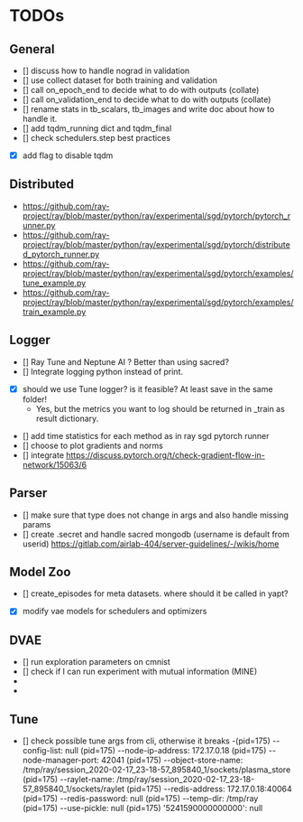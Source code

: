 # TODOs

## General
- [] discuss how to handle nograd in validation
- [] use collect dataset for both training and validation
- [] call on_epoch_end to decide what to do with outputs (collate)
- [] call on_validation_end to decide what to do with outputs (collate)
- [] rename stats in tb_scalars, tb_images and write doc about how to handle it.
- [] add tqdm_running dict and tqdm_final
- [] check schedulers.step best practices
- [x] add flag to disable tqdm

## Distributed

- https://github.com/ray-project/ray/blob/master/python/ray/experimental/sgd/pytorch/pytorch_runner.py
- https://github.com/ray-project/ray/blob/master/python/ray/experimental/sgd/pytorch/distributed_pytorch_runner.py
- https://github.com/ray-project/ray/blob/master/python/ray/experimental/sgd/pytorch/examples/tune_example.py
- https://github.com/ray-project/ray/blob/master/python/ray/experimental/sgd/pytorch/examples/train_example.py

## Logger
- [] Ray Tune and Neptune AI ? Better than using sacred?
- [] Integrate logging python instead of print.

- [x] should we use Tune logger? is it feasible? At least save in the same folder!
    - Yes, but the metrics you want to log should be returned in _train as result dictionary.
- [] add time statistics for each method as in ray sgd pytorch runner
- [] choose to plot gradients and norms
- [] integrate https://discuss.pytorch.org/t/check-gradient-flow-in-network/15063/6

## Parser
- [] make sure that type does not change in args and also handle missing params
- [] create .secret and handle sacred mongodb (username is default from userid) https://gitlab.com/airlab-404/server-guidelines/-/wikis/home

## Model Zoo
- [] create_episodes for meta datasets. where should it be called in yapt?
- [x] modify vae models for schedulers and optimizers

## DVAE
- [] run exploration parameters on cmnist
- [] check if I can run experiment with  mutual information (MINE)
-
-
## Tune
- [] check possible tune args from cli, otherwise it breaks
-(pid=175) --config-list: null
(pid=175) --node-ip-address: 172.17.0.18
(pid=175) --node-manager-port: 42041
(pid=175) --object-store-name: /tmp/ray/session_2020-02-17_23-18-57_895840_1/sockets/plasma_store
(pid=175) --raylet-name: /tmp/ray/session_2020-02-17_23-18-57_895840_1/sockets/raylet
(pid=175) --redis-address: 172.17.0.18:40064
(pid=175) --redis-password: null
(pid=175) --temp-dir: /tmp/ray
(pid=175) --use-pickle: null
(pid=175) '5241590000000000': null

